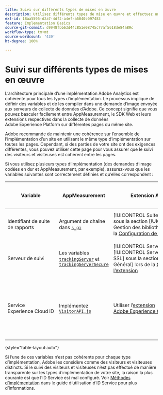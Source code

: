 ```yaml
---
title: Suivi sur différents types de mises en œuvre
description: Utilisez différents types de mise en œuvre et effectuez un suivi transparent des visiteurs entre eux.
exl-id: 18aa5595-d2a7-4df2-a4ef-a5040c097483
feature: Implementation Basics
source-git-commit: d9948fbb63d44c851e08745c77af5618de84a89c
workflow-type: tm+mt
source-wordcount: '439'
ht-degree: 100%

---
```


# Suivi sur différents types de mises en œuvre

L’architecture principale d’une implémentation Adobe Analytics est cohérente pour tous les types d’implémentation. Le processus implique de définir des variables et de les compiler dans une demande d’image envoyée aux serveurs de collecte de données d’Adobe. Ce concept signifie que vous pouvez basculer facilement entre AppMeasurement, le SDK Web et leurs extensions respectives dans la collecte de données Adobe Experience Platform sur différentes pages du même site.

Adobe recommande de maintenir une cohérence sur l’ensemble de l’implémentation d’un site en utilisant le même type d’implémentation sur toutes les pages. Cependant, si des parties de votre site ont des exigences différentes, vous pouvez utiliser cette page pour vous assurer que le suivi des visiteurs et visiteuses est cohérent entre les pages.

Si vous utilisez plusieurs types d’implémentation (des demandes d’image codées en dur et AppMeasurement, par exemple), assurez-vous que les variables suivantes sont correctement définies et qu’elles correspondent :

| Variable | AppMeasurement | Extension Analytics | SDK Web | Extension SDK Web | Demande d’image codée en dur |
| --- | --- | --- | --- | --- | --- |
| Identifiant de suite de rapports | Argument de chaîne dans [`s_gi`](../vars/functions/s-gi.md) | [!UICONTROL Suites de rapports] sous la section [!UICONTROL Gestion des bibliothèques] lors de la [Configuration de l’extension](https://experienceleague.adobe.com/docs/experience-platform/tags/extensions/client/analytics/overview.html?lang=fr) | Ajouter Adobe Analytics en tant que service lors de la [Configuration d’un flux de données](https://experienceleague.adobe.com/docs/experience-platform/edge/datastreams/configure.html?lang=fr) | Ajouter Adobe Analytics en tant que service lors de la [Configuration d’un flux de données](https://experienceleague.adobe.com/docs/experience-platform/edge/datastreams/configure.html?lang=fr) | Partie de l’URL `pathname` (après `/b/ss/`) |
| Serveur de suivi | Les variables [`trackingServer`](../vars/config-vars/trackingserver.md) et [`trackingServerSecure`](../vars/config-vars/trackingserversecure.md) | [!UICONTROL Serveur de suivi] et [!UICONTROL Serveur de suivi SSL] sous la section [!UICONTROL Général] lors de la [Configuration de l’extension](https://experienceleague.adobe.com/docs/experience-platform/tags/extensions/client/analytics/overview.html?lang=fr) | La propriété `edgeDomain` lors de la [Configuration du SDK Web](https://experienceleague.adobe.com/docs/experience-platform/edge/fundamentals/configuring-the-sdk.html?lang=fr) | Le [!UICONTROL Domaine Edge] lors de la [Configuration de l’extension](https://experienceleague.adobe.com/docs/experience-platform/edge/extension/web-sdk-extension-configuration.html?lang=fr) | Le `hostname` de l’URL de demande d’image |
| Service Experience Cloud ID | Implémentez [`VisitorAPI.js`](https://experienceleague.adobe.com/docs/id-service/using/implementation/setup-analytics.html?lang=fr) | Utiliser l’[extension Adobe Experience Cloud ID Service](https://experienceleague.adobe.com/docs/experience-platform/tags/extensions/client/id-service/overview.html?lang=fr) | Utiliser l’[extension Adobe Experience Cloud ID Service](https://experienceleague.adobe.com/docs/experience-platform/tags/extensions/client/id-service/overview.html?lang=fr) | Utiliser l’[extension Adobe Experience Cloud ID Service](https://experienceleague.adobe.com/docs/experience-platform/tags/extensions/client/id-service/overview.html?lang=fr) | Effectuer un [appel distinct aux serveurs ID Service](https://experienceleague.adobe.com/docs/id-service/using/implementation/direct-integration.html?lang=fr) pour obtenir l’identifiant souhaité |

{style="table-layout:auto"}

Si l’une de ces variables n’est pas cohérente pour chaque type d’implémentation, Adobe les considère comme des visiteurs et visiteuses distincts. Si le suivi des visiteurs et visiteuses n’est pas effectué de manière transparente sur les types d’implémentation de votre site, la raison la plus courante est que l’ID Service est mal configuré. Voir [Méthodes d’implémentation](https://experienceleague.adobe.com/docs/id-service/using/implementation/implementation-methods.html?lang=fr) dans le guide d’utilisation d’ID Service pour plus d’informations.
